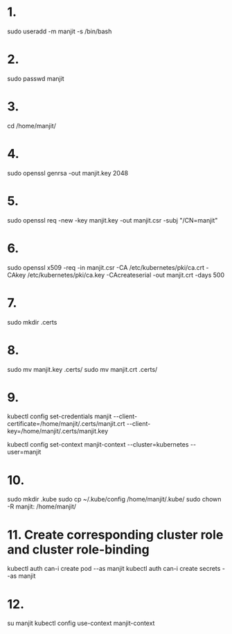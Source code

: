 # 1.
sudo useradd -m manjit -s /bin/bash

# 2.
sudo passwd manjit

# 3.
cd /home/manjit/

# 4.
sudo openssl genrsa -out manjit.key 2048

# 5.
sudo openssl req -new -key manjit.key -out manjit.csr -subj "/CN=manjit"

# 6.
sudo openssl x509 -req -in manjit.csr -CA /etc/kubernetes/pki/ca.crt -CAkey /etc/kubernetes/pki/ca.key -CAcreateserial -out manjit.crt -days 500

# 7.
sudo mkdir .certs

# 8.
sudo mv manjit.key .certs/
sudo mv manjit.crt .certs/

# 9.
kubectl config set-credentials manjit --client-certificate=/home/manjit/.certs/manjit.crt --client-key=/home/manjit/.certs/manjit.key

kubectl config set-context manjit-context --cluster=kubernetes --user=manjit

# 10.
sudo mkdir .kube
sudo cp ~/.kube/config /home/manjit/.kube/
sudo chown -R manjit: /home/manjit/

# 11. Create corresponding cluster role and cluster role-binding
kubectl auth can-i create pod --as manjit
kubectl auth can-i create secrets --as manjit

# 12.
su manjit
kubectl config use-context manjit-context

